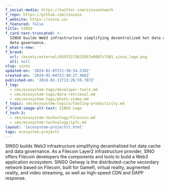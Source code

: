 ```yaml
---
f_social-media: https://twitter.com/sinsonetwork
f_repo: https://github.com/sinsoio
f_website: https://sinso.io/
f_featured: false
title: SINSO
f_card-text-truncated: >-
  SINSO builds Web3 infrastructure simplifying decentralized hot data cache and
  data governance.
f_what-s-new: ''
f_brand:
  url: /assets/external/65975173625957e0087c7501_sinso_logo.png
  alt: null
slug: sinso
updated-on: '2024-01-05T21:38:54.539Z'
created-on: '2024-01-04T22:40:27.988Z'
published-on: '2024-01-11T13:26:59.787Z'
f_tag:
  - cms/ecosystem-tags/developer-tools.md
  - cms/ecosystem-tags/data-retrieval.md
  - cms/ecosystem-tags/photo-video.md
f_topic: cms/ecosystem-topics/tooling-productivity.md
f_brand-image-alt-text: SINSO Logo
f_tech-3:
  - cms/ecosystem-technology/filecoin.md
  - cms/ecosystem-technology/ipfs.md
layout: '[ecosystem-projects].html'
tags: ecosystem-projects
---
```


SINSO builds Web3 infrastructure simplifying decentralized hot data cache and data governance. As a Filecoin Layer2 infrastructure provider, SINO offers Filecoin developers the components and tools to build a Web3 application ecosystem. SINSO Getway is the distributed-cache secondary network based on Filecoin, built for Gamefi, virtual reality, augmented reality, and video streaming, as well as high-speed CDN and DAPP response.
